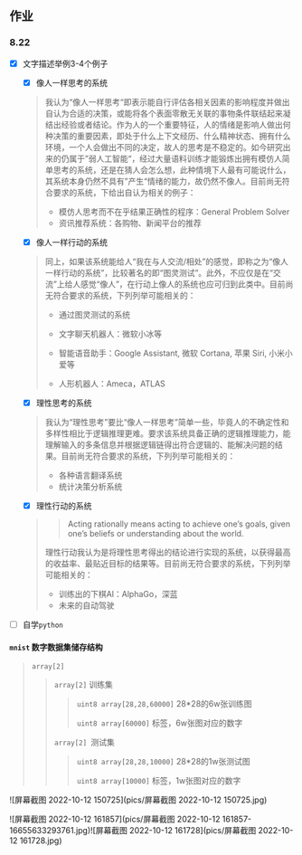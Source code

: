 ## 作业

### 8.22

- [x] 文字描述举例3-4个例子

  - [x] 像人一样思考的系统

  > ​     我认为“像人一样思考“即表示能自行评估各相关因素的影响程度并做出自认为合适的决策，或能将各个表面零散无关联的事物条件联结起来凝结出经验或者结论。作为人的一个重要特征，人的情绪是影响人做出何种决策的重要因素，即处于什么上下文经历、什么精神状态、拥有什么环境，一个人会做出不同的决定，故人的思考是不稳定的。如今研究出来的仍属于”弱人工智能“，经过大量语料训练才能锻炼出拥有模仿人简单思考的系统，还是在猜人会怎么想，此种情境下人最有可能说什么，其系统本身仍然不具有”产生“情绪的能力，故仍然不像人。目前尚无符合要求的系统，下给出自认为相关的例子：
  >
  > - 模仿人思考而不在乎结果正确性的程序：General Problem Solver
  > - 资讯推荐系统：各购物、新闻平台的推荐

  - [x] 像人一样行动的系统

  > ​    同上，如果该系统能给人“我在与人交流/相处”的感觉，即称之为“像人一样行动的系统”，比较著名的即“图灵测试”。此外，不应仅是在“交流”上给人感觉“像人”，在行动上像人的系统也应可归到此类中。目前尚无符合要求的系统，下列列举可能相关的：
  >
  > - 通过图灵测试的系统
  >
  > - 文字聊天机器人：微软小冰等
  >
  > - 智能语音助手：Google Assistant, 微软 Cortana, 苹果 Siri, 小米小爱等
  > -  人形机器人：Ameca，ATLAS

  - [x] 理性思考的系统

  > ​     我认为“理性思考”要比“像人一样思考”简单一些，毕竟人的不确定性和多样性相比于逻辑推理更难。要求该系统具备正确的逻辑推理能力，能理解输入的多条信息并根据逻辑链得出符合逻辑的、能解决问题的结果。目前尚无符合要求的系统，下列列举可能相关的：
  >
  > - 各种语言翻译系统
  > - 统计决策分析系统

  - [x] 理性行动的系统

  > >  Acting rationally means acting to achieve one’s goals, given one’s beliefs or understanding about the world. 
  >
  > ​    理性行动我认为是将理性思考得出的结论进行实现的系统，以获得最高的收益率、最贴近目标的结果等。目前尚无符合要求的系统，下列列举可能相关的：
  >
  > - 训练出的下棋AI：AlphaGo，深蓝
  > - 未来的自动驾驶

- [ ] 自学`python`





#### `mnist` 数字数据集储存结构

> `array[2]`
>
> > `array[2]` 训练集
> >
> > > `uint8 array[28,28,60000]` 28*28的6w张训练图
> > >
> > > `uint8 array[60000]` 标签，6w张图对应的数字
> >
> > `array[2] `测试集
> >
> > > `uint8 array[28,28,10000]` 28*28的1w张测试图
> > >
> > > `uint8 array[10000]` 标签，1w张图对应的数字

![屏幕截图 2022-10-12 150725](pics/屏幕截图 2022-10-12 150725.jpg)

![屏幕截图 2022-10-12 161857](pics/屏幕截图 2022-10-12 161857-16655633293761.jpg)![屏幕截图 2022-10-12 161728](pics/屏幕截图 2022-10-12 161728.jpg)
